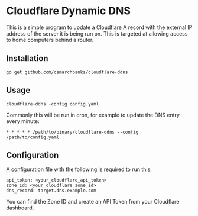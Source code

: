 # Cloudflare Dynamic DNS

This is a simple program to update a [Cloudflare](https://www.cloudflare.com/)
A record with the external IP address of the server it is being run on. This is
targeted at allowing access to home computers behind a router.

## Installation

```
go get github.com/csmarchbanks/cloudflare-ddns
```

## Usage

```
cloudflare-ddns -config config.yaml
```

Commonly this will be run in cron, for example to update the DNS entry every minute:
```
* * * * * /path/to/binary/cloudflare-ddns --config /path/to/config.yaml
```

## Configuration

A configuration file with the following is required to run this:
```
api_token: <your_cloudflare_api_token>
zone_id: <your_cloudflare_zone_id>
dns_record: target.dns.example.com
```

You can find the Zone ID and create an API Token from your Cloudflare dashboard.
